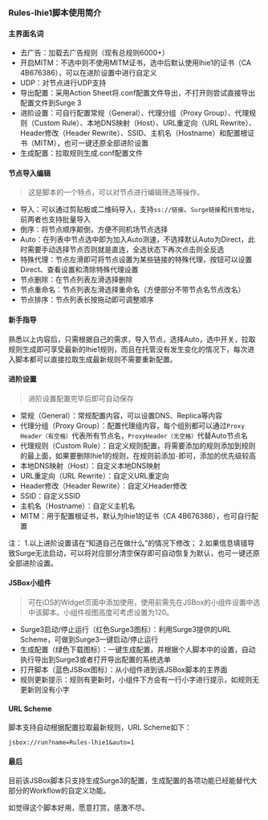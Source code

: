 ### Rules-lhie1脚本使用简介

#### 主界面名词
- 去广告：加载去广告规则（现有总规则6000+）
- 开启MITM：不选中则不使用MITM证书，选中后默认使用lhie1的证书（CA 4B676386），可以在进阶设置中进行自定义
- UDP：对节点进行UDP支持
- 导出配置：采用Action Sheet将.conf配置文件导出，不打开则尝试直接导出配置文件到Surge 3
- 进阶设置：可自行配置常规（General）、代理分组（Proxy Group）、代理规则（Custom Rule）、本地DNS映射（Host）、URL重定向（URL Rewrite）、Header修改（Header Rewrite）、SSID、主机名（Hostname）和配置根证书（MITM），也可一键还原全部进阶设置
- 生成配置：拉取规则生成.conf配置文件

#### 节点导入编辑
> 这是脚本的一个特点，可以对节点进行编辑筛选等操作。

- 导入：可以通过剪贴板或二维码导入，支持``ss://链接``、``Surge链接``和``托管地址``，前两者也支持批量导入
- 倒序：将节点顺序颠倒，方便不同机场节点选择
- Auto：在列表中节点选中即为加入Auto测速，不选择默认Auto为Direct，此时需要手动选择节点否则就是直连，全选状态下再次点击则全反选
- 特殊代理：节点左滑即可将节点设置为某些链接的特殊代理，按钮可以设置Direct、查看设置和清除特殊代理设置
- 节点删除：在节点列表左滑选择删除
- 节点重命名：节点列表左滑选择重命名（方便部分不带节点名节点改名）
- 节点排序：节点列表长按拖动即可调整顺序

#### 新手指导
熟悉以上内容后，只需根据自己的需求，导入节点，选择Auto，选中开关，拉取规则生成即可享受最新的lhie1规则，而且在托管没有发生变化的情况下，每次进入脚本都可以直接拉取生成最新规则不需要重新配置。

#### 进阶设置
> 进阶设置配置完毕后即可自动保存

- 常规（General）：常规配置内容，可以设置DNS、Replica等内容
- 代理分组（Proxy Group）：配置代理组内容，每个组别都可以通过``Proxy Header（有空格）``代表所有节点名，``ProxyHeader（无空格）``代替Auto节点名
- 代理规则（Custom Rule）：自定义规则配置，将需要添加的规则添加到规则的最上面，如果要删除lhie1的规则，在规则前添加``-``即可，添加的优先级较高
- 本地DNS映射（Host）：自定义本地DNS映射
- URL重定向（URL Rewrite）：自定义URL重定向
- Header修改（Header Rewrite）：自定义Header修改
- SSID：自定义SSID
- 主机名（Hostname）：自定义主机名
- MITM：用于配置根证书，默认为lhie1的证书（CA 4B676386），也可自行配置

注：
1.以上进阶设置请在“知道自己在做什么”的情况下修改；
2.如果信息填错导致Surge无法启动，可以将对应部分清空保存即可自动恢复为默认，也可一键还原全部进阶设置。

#### JSBox小组件
> 可在iOS的Widget页面中添加使用，使用前需先在JSBox的小组件设置中选中该脚本。小组件视图高度可考虑设置为120。

- Surge3启动/停止运行（红色Surge3图标）：利用Surge3提供的URL Scheme，可做到Surge3一键启动/停止运行
- 生成配置（绿色下载图标）：一键生成配置，并根据个人脚本中的设置，自动执行导出到Surge3或者打开导出配置的系统选单
- 打开脚本（蓝色JSBox图标）：从小组件进到该JSBox脚本的主界面
- 规则更新提示：规则有更新时，小组件下方会有一行小字进行提示，如规则无更新则没有小字

#### URL Scheme
脚本支持自动根据配置拉取最新规则，URL Scheme如下：
```
jsbox://run?name=Rules-lhie1&auto=1
```

#### 最后
目前该JSBox脚本只支持生成Surge3的配置，生成配置的各项功能已经能替代大部分的Workflow的自定义功能。

如觉得这个脚本好用，愿意打赏，感激不尽。
